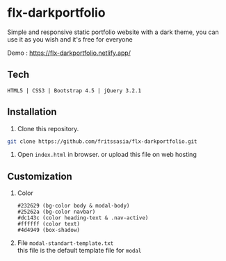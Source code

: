 # flx-darkportfolio
<!-- ![flx-darkportfolio](https://github.com/fritssasia/flx-darkportfolio/blob/master/screenshot-preview.png?raw=true) -->

Simple and responsive static portfolio website with a dark theme,
you can use it as you wish and it's free for everyone

Demo : https://flx-darkportfolio.netlify.app/

## Tech
```
HTML5 | CSS3 | Bootstrap 4.5 | jQuery 3.2.1
```
## Installation
1. Clone this repository.
```bash
git clone https://github.com/fritssasia/flx-darkportfolio.git
```
1. Open ```index.html``` in browser.
   or upload this file on web hosting

## Customization
1. Color
   ```
   #232629 (bg-color body & modal-body)
   #25262a (bg-color navbar)
   #dc143c (color heading-text & .nav-active)
   #ffffff (color text)
   #4d4949 (box-shadow)
   ```
   

2. File ```modal-standart-template.txt```<br>
   this file is the default template file for ```modal```
